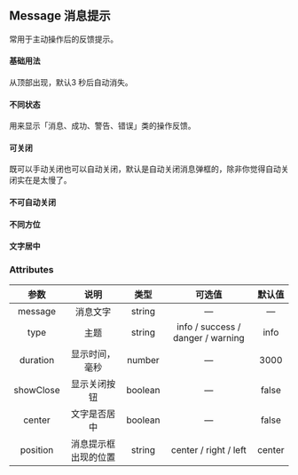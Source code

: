 ## Message 消息提示

 常用于主动操作后的反馈提示。 

#### 基础用法

 从顶部出现，默认3 秒后自动消失。 
 
 <base-code>
 
 <template slot="display">
 
 <message-based></message-based>
 
 </template>
 
 <template>
 
 ```vue
 <de-button @click="showMessage" type="primary">打开消息提示</de-button>
 
 <script>
 export default {
 	methods: {
 		showMessage() {
 			this.$message({
 				position: 'center',
 				message: `我是消息提示组件！`
 			})
 		}
 	}
 }
 </script>
 ```
 
 </template>
 
 
 </base-code>







#### 不同状态

 用来显示「消息、成功、警告、错误」类的操作反馈。 
 
 <base-code>
 
 <template slot="display">
 
 <message-status></message-status>
 
 </template>
 
 <template>
 
 ```vue
 <de-button @click="showDefaultMessage" icon="info">消息</de-button>
 <de-button @click="showSuccessMessage" type="success" icon="success">成功</de-button>
 <de-button @click="showWarningMessage" type="warning" icon="warning">警告</de-button>
 <de-button @click="showErrorMessage" type="danger" icon="error">错误</de-button>
 
 <script>
 export default {
 	methods: {
 		showDefaultMessage() {
 			this.$message({
 				position: 'right',
 				message: '这是一条消息提示！'
 			})
 		},
 		showSuccessMessage() {
 			this.$message({
 				position: 'right',
 				message: `恭喜你，这是一条成功的消息！`,
 				type: 'success'
 			})
 		},
 		showWarningMessage() {
 			this.$message({
 				position: 'right',
 				message: `警告呀，这是一条警告的消息！`,
 				type: 'warning'
 			})
 		},
 		showErrorMessage() {
 			this.$message({
 				position: 'right',
 				message: `错了唉，这是一条错误的消息！`,
 				type: 'error'
 			})
 		}
 	}
 }
 </script>
 ```
 
 </template>
 
 </base-code>





#### 可关闭

既可以手动关闭也可以自动关闭，默认是自动关闭消息弹框的，除非你觉得自动关闭实在是太慢了。

<base-code>

<template slot="display">

<message-close></message-close>

</template>

<template>

```vue
<de-button @click="showMessage" type="primary">可关闭</de-button>

<script>

export default {
	methods: {
		showMessage() {
			this.$message({
				position: 'right',
				message: '我是既可以手动关闭，也可以自动关闭！',
				center: false,
				showClose: true
			})
		}
	}
}
</script>
```

</template>

</base-code>







#### 不可自动关闭

<base-code>

<template slot="display">

<message-one></message-one>

</template>

<template>

```vue
<de-button @click="showMessage" type="primary">不可自动关闭</de-button>

<script>
export default {
	methods: {
		showMessage() {
			this.$message({
				position: 'right',
                autoClose: false
				message: `我是消息提示组件，但是我不能自动关闭！`,
			})
		}
	}
}
</script>
```

</template>

</base-code>







#### 不同方位


<base-code>

<template slot="display">

<message4></message4>

</template>

<template>

```vue
<de-button @click="showMessagePosition('left')">左边</de-button>
<de-button @click="showMessagePosition('center')">中间</de-button>
<de-button @click="showMessagePosition('right')">右边</de-button>

<script>
export default {
	methods: {
		showMessagePosition(position) {
			this.$message({
				position: position,
				message: '我是消息提示组件!',
				type: '随机生成的类型，使用的时候自己决定即可'
			})
		}
	}
}
</script>
```

</template>

</base-code>






#### 文字居中

<base-code>

<template slot="display">

<message-center></message-center>
	
</template>

<template>

```vue
<de-button @click="showMessage" type="primary">文字居中消息</de-button>

<script>
export default {
	methods: {
		showMessage() {
			this.$message({
				position: 'right',
				message: `我是消息提示组件，但是我的文字在中间！`,
				center: true
			})
		}
	}
}
</script>
```

</template>

</base-code>







### Attributes

|   参数    |         说明         |  类型   |              可选值               | 默认值 |
| :-------: | :------------------: | :-----: | :-------------------------------: | :----: |
|  message  |       消息文字       | string  |                 —                 |   —    |
|   type    |         主题         | string  | info / success / danger / warning |  info  |
| duration  |    显示时间，毫秒    | number  |                 —                 |  3000  |
| showClose |     显示关闭按钮     | boolean |                 —                 | false  |
|  center   |     文字是否居中     | boolean |                 —                 | false  |
| position  | 消息提示框出现的位置 | string  |       center / right / left       | center |